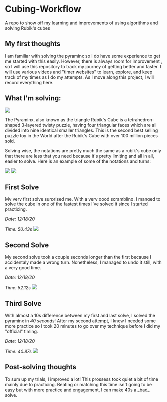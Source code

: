 # Cubing-Workflow
A repo to show off my learning and improvements of using algorithms and solving Rubik's cubes

## My first thoughts
<p>
I am familiar with solving the pyraminx so I do have some experience to get me started with this easily. However, there is always room for improvement , so I will use this repository to track my journey of getting better and faster. I will use various videos and "timer websites" to  learn, explore, and keep track of my times as I do my attempts. As I move along this project, I will record everything here.
 </p>

## What I'm solving:
<img src = "https://image.pushauction.com/0/0/949ba4dc-aece-4bfc-af6a-f97512bffb8d/4068b28d-6355-4b8d-a75c-5bc7f49a7f1a.jpg">
<p>
The Pyraminx, also known as the triangle Rubik's Cube is a tetrahedron-shaped 3-layered twisty puzzle, having four triangular faces which are all divided into nine identical smaller triangles. This is the second best selling puzzle toy in the World after the Rubik's Cube with over 100 million pieces sold.

Solving wise, the notations are pretty much the same as a rubik's cube only that there are less that you need because it's pretty limiting and all in all, easier to solve. Here is an example of some of the notations and turns:
</p>
<img src = "https://lh3.googleusercontent.com/proxy/eJ0ULE571Qrbu_mDeexHR0IHply73Bi00DgI9Iz1fvBlofp405wUGcIs7PlGNjPu1afJX4Tkf8dMMWF_JDjbmLmOTsGmZFutVPVqCUYU">
<img src = "https://ruwix.com/pics/puzzles/pyraminx/solving-last-layer-pyraminx-algorithm.jpg">

## First Solve
My very first solve surprised me. With a very good scrambling, I manged to solve the cube in one of the fastest times I've solved it since I started practicing.

_Date: 12/18/20_

_Time: 50.43s_
 <img src = "https://media.discordapp.net/attachments/739115079336853504/789991673449938975/unknown.png?width=1200&height=240">
 
 ## Second Solve
My second solve took a couple seconds longer than the first because I accidentaly made a wrong turn. Nonetheless, I managed to undo it still, with a very good time.

_Date: 12/18/20_

_Time: 52.12s_
 <img src = "https://media.discordapp.net/attachments/739115079336853504/789994821434605578/unknown.png?width=1200&height=230">
 
 ## Third Solve
With almost a 10s difference between my first and last solve, I solved the pyraminx in _40 seconds_! After my second attempt, I knew I needed some more practice so I took 20 minutes to go over my technique before I did my "official" timing.

_Date: 12/18/20_

_Time: 40.87s_
 <img src = "https://media.discordapp.net/attachments/739115079336853504/789995429030002698/unknown.png?width=1200&height=217">
 
 ## Post-solving thoughts
 <p>
To sum up my trials, I improved a lot! This prossess took quiet a bit of time mainly due to practicing. Beating or matching this time isn't going to be easy but with more practice and engagement, I can make 40s a _bad_ solve.
